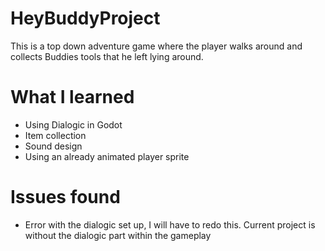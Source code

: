 # HeyBuddyProject
This is a top down adventure game where the player walks around and collects Buddies tools that he left lying around.

# What I learned
- Using Dialogic in Godot
- Item collection
- Sound design
- Using an already animated player sprite

# Issues found
- Error with the dialogic set up, I will have to redo this. Current project is without the dialogic part within the gameplay
